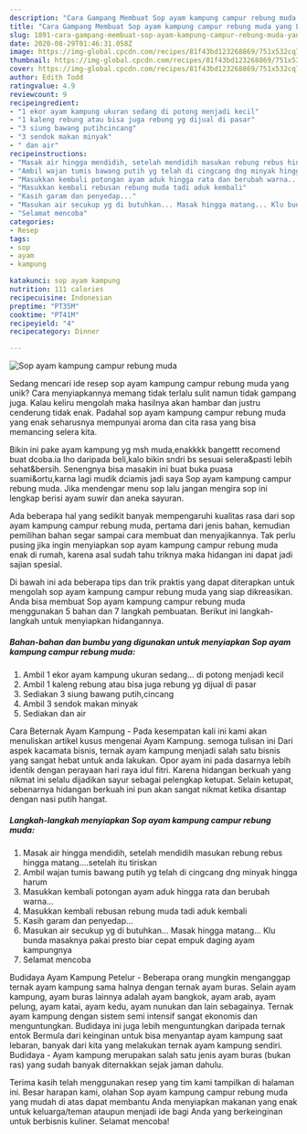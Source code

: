 ```yaml
---
description: "Cara Gampang Membuat Sop ayam kampung campur rebung muda yang Lezat"
title: "Cara Gampang Membuat Sop ayam kampung campur rebung muda yang Lezat"
slug: 1891-cara-gampang-membuat-sop-ayam-kampung-campur-rebung-muda-yang-lezat
date: 2020-08-29T01:46:31.058Z
image: https://img-global.cpcdn.com/recipes/81f43bd123268869/751x532cq70/sop-ayam-kampung-campur-rebung-muda-foto-resep-utama.jpg
thumbnail: https://img-global.cpcdn.com/recipes/81f43bd123268869/751x532cq70/sop-ayam-kampung-campur-rebung-muda-foto-resep-utama.jpg
cover: https://img-global.cpcdn.com/recipes/81f43bd123268869/751x532cq70/sop-ayam-kampung-campur-rebung-muda-foto-resep-utama.jpg
author: Edith Todd
ratingvalue: 4.9
reviewcount: 9
recipeingredient:
- "1 ekor ayam kampung ukuran sedang di potong menjadi kecil"
- "1 kaleng rebung atau bisa juga rebung yg dijual di pasar"
- "3 siung bawang putihcincang"
- "3 sendok makan minyak"
- " dan air"
recipeinstructions:
- "Masak air hingga mendidih, setelah mendidih masukan rebung rebus hingga matang....setelah itu tiriskan"
- "Ambil wajan tumis bawang putih yg telah di cingcang dng minyak hingga harum"
- "Masukkan kembali potongan ayam aduk hingga rata dan berubah warna..."
- "Masukkan kembali rebusan rebung muda tadi aduk kembali"
- "Kasih garam dan penyedap..."
- "Masukan air secukup yg di butuhkan... Masak hingga matang... Klu bunda masaknya pakai presto biar cepat empuk daging ayam kampungnya"
- "Selamat mencoba"
categories:
- Resep
tags:
- sop
- ayam
- kampung

katakunci: sop ayam kampung 
nutrition: 111 calories
recipecuisine: Indonesian
preptime: "PT35M"
cooktime: "PT41M"
recipeyield: "4"
recipecategory: Dinner

---
```



![Sop ayam kampung campur rebung muda](https://img-global.cpcdn.com/recipes/81f43bd123268869/751x532cq70/sop-ayam-kampung-campur-rebung-muda-foto-resep-utama.jpg)

Sedang mencari ide resep sop ayam kampung campur rebung muda yang unik? Cara menyiapkannya memang tidak terlalu sulit namun tidak gampang juga. Kalau keliru mengolah maka hasilnya akan hambar dan justru cenderung tidak enak. Padahal sop ayam kampung campur rebung muda yang enak seharusnya mempunyai aroma dan cita rasa yang bisa memancing selera kita.

Bikin ini pake ayam kampung yg msh muda,enakkkk bangettt recomend buat dcoba.ia lho daripada beli,kalo bikin sndri bs sesuai selera&amp;pasti lebih sehat&amp;bersih. Senengnya bisa masakin ini buat buka puasa suami&amp;ortu,karna lagi mudik dciamis jadi saya Sop ayam kampung campur rebung muda. Jika mendengar menu sop lalu jangan mengira sop ini lengkap berisi ayam suwir dan aneka sayuran.

Ada beberapa hal yang sedikit banyak mempengaruhi kualitas rasa dari sop ayam kampung campur rebung muda, pertama dari jenis bahan, kemudian pemilihan bahan segar sampai cara membuat dan menyajikannya. Tak perlu pusing jika ingin menyiapkan sop ayam kampung campur rebung muda enak di rumah, karena asal sudah tahu triknya maka hidangan ini dapat jadi sajian spesial.


Di bawah ini ada beberapa tips dan trik praktis yang dapat diterapkan untuk mengolah sop ayam kampung campur rebung muda yang siap dikreasikan. Anda bisa membuat Sop ayam kampung campur rebung muda menggunakan 5 bahan dan 7 langkah pembuatan. Berikut ini langkah-langkah untuk menyiapkan hidangannya.

<!--inarticleads1-->

##### Bahan-bahan dan bumbu yang digunakan untuk menyiapkan Sop ayam kampung campur rebung muda:

1. Ambil 1 ekor ayam kampung ukuran sedang... di potong menjadi kecil
1. Ambil 1 kaleng rebung atau bisa juga rebung yg dijual di pasar
1. Sediakan 3 siung bawang putih,cincang
1. Ambil 3 sendok makan minyak
1. Sediakan  dan air


Cara Beternak Ayam Kampung - Pada kesempatan kali ini kami akan menuliskan artikel kusus mengenai Ayam Kampung. semoga tulisan ini Dari aspek kacamata bisnis, ternak ayam kampung menjadi salah satu bisnis yang sangat hebat untuk anda lakukan. Opor ayam ini pada dasarnya lebih identik dengan perayaan hari raya idul fitri. Karena hidangan berkuah yang nikmat ini selalu dijadikan sayur sebagai pelengkap ketupat. Selain ketupat, sebenarnya hidangan berkuah ini pun akan sangat nikmat ketika disantap dengan nasi putih hangat. 

<!--inarticleads2-->

##### Langkah-langkah menyiapkan Sop ayam kampung campur rebung muda:

1. Masak air hingga mendidih, setelah mendidih masukan rebung rebus hingga matang....setelah itu tiriskan
1. Ambil wajan tumis bawang putih yg telah di cingcang dng minyak hingga harum
1. Masukkan kembali potongan ayam aduk hingga rata dan berubah warna...
1. Masukkan kembali rebusan rebung muda tadi aduk kembali
1. Kasih garam dan penyedap...
1. Masukan air secukup yg di butuhkan... Masak hingga matang... Klu bunda masaknya pakai presto biar cepat empuk daging ayam kampungnya
1. Selamat mencoba


Budidaya Ayam Kampung Petelur - Beberapa orang mungkin menganggap ternak ayam kampung sama halnya dengan ternak ayam buras. Selain ayam kampung, ayam buras lainnya adalah ayam bangkok, ayam arab, ayam pelung, ayam katai, ayam kedu, ayam nunukan dan lain sebagainya. Ternak ayam kampung dengan sistem semi intensif sangat ekonomis dan menguntungkan. Budidaya ini juga lebih menguntungkan daripada ternak entok Bermula dari keinginan untuk bisa menyantap ayam kampung saat lebaran, banyak dari kita yang melakukan ternak ayam kampung sendiri. Budidaya - Ayam kampung merupakan salah satu jenis ayam buras (bukan ras) yang sudah banyak diternakkan sejak jaman dahulu. 

Terima kasih telah menggunakan resep yang tim kami tampilkan di halaman ini. Besar harapan kami, olahan Sop ayam kampung campur rebung muda yang mudah di atas dapat membantu Anda menyiapkan makanan yang enak untuk keluarga/teman ataupun menjadi ide bagi Anda yang berkeinginan untuk berbisnis kuliner. Selamat mencoba!
